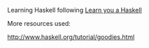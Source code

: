 Learning Haskell following [Learn you a Haskell](http://learnyouahaskell.com)

More resources used: 

http://www.haskell.org/tutorial/goodies.html